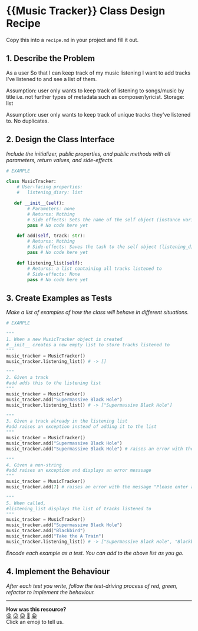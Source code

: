 # {{Music Tracker}} Class Design Recipe

Copy this into a `recipe.md` in your project and fill it out.

## 1. Describe the Problem

As a user
So that I can keep track of my music listening
I want to add tracks I've listened to and see a list of them.

Assumption: user only wants to keep track of listening to songs/music by title 
i.e. not further types of metadata such as composer/lyricist. 
Storage: list

Assumption: user only wants to keep track of unique tracks they've listened to. No duplicates.

## 2. Design the Class Interface

_Include the initializer, public properties, and public methods with all parameters, return values, and side-effects._

```python
# EXAMPLE

class MusicTracker:
    # User-facing properties:
    #   listening_diary: list

   def __init__(self):
        # Parameters: none
        # Returns: Nothing
        # Side effects: Sets the name of the self object (instance variable)
        pass # No code here yet

    def add(self, track: str):
        # Returns: Nothing
        # Side-effects: Saves the task to the self object (listening_diary)
        pass # No code here yet

    def listening_list(self):
        # Returns: a list containing all tracks listened to
        # Side-effects: None
        pass # No code here yet
```

## 3. Create Examples as Tests

_Make a list of examples of how the class will behave in different situations._

``` python
# EXAMPLE

"""
1. When a new MusicTracker object is created
#__init__ creates a new empty list to store tracks listened to
"""
music_tracker = MusicTracker()
music_tracker.listening_list() # -> []

"""
2. Given a track 
#add adds this to the listening list 
"""
music_tracker = MusicTracker()
music_tracker.add("Supermassive Black Hole")
music_tracker.listening_list() # -> ["Supermassive Black Hole"]

"""
3. Given a track already in the listening list
#add raises an exception instead of adding it to the list
"""
music_tracker = MusicTracker()
music_tracker.add("Supermassive Black Hole")
music_tracker.add("Supermassive Black Hole") # raises an error with the message "This track is already in your listening list."

"""
4. Given a non-string
#add raises an exception and displays an error messsage
"""
music_tracker = MusicTracker()
music_tracker.add(7) # raises an error with the message "Please enter a string."

"""
5. When called,
#listening_list displays the list of tracks listened to
"""
music_tracker = MusicTracker()
music_tracker.add("Supermassive Black Hole")
music_tracker.add("Blackbird")
music_tracker.add("Take the A Train")
music_tracker.listening_list() # -> ["Supermassive Black Hole", "Blackbird, "Take the A Train"]

```

_Encode each example as a test. You can add to the above list as you go._

## 4. Implement the Behaviour

_After each test you write, follow the test-driving process of red, green, refactor to implement the behaviour._


<!-- BEGIN GENERATED SECTION DO NOT EDIT -->

---

**How was this resource?**  
[😫](https://airtable.com/shrUJ3t7KLMqVRFKR?prefill_Repository=makersacademy%2Fgolden-square-in-python&prefill_File=resources%2Fsingle_class_recipe_template.md&prefill_Sentiment=😫) [😕](https://airtable.com/shrUJ3t7KLMqVRFKR?prefill_Repository=makersacademy%2Fgolden-square-in-python&prefill_File=resources%2Fsingle_class_recipe_template.md&prefill_Sentiment=😕) [😐](https://airtable.com/shrUJ3t7KLMqVRFKR?prefill_Repository=makersacademy%2Fgolden-square-in-python&prefill_File=resources%2Fsingle_class_recipe_template.md&prefill_Sentiment=😐) [🙂](https://airtable.com/shrUJ3t7KLMqVRFKR?prefill_Repository=makersacademy%2Fgolden-square-in-python&prefill_File=resources%2Fsingle_class_recipe_template.md&prefill_Sentiment=🙂) [😀](https://airtable.com/shrUJ3t7KLMqVRFKR?prefill_Repository=makersacademy%2Fgolden-square-in-python&prefill_File=resources%2Fsingle_class_recipe_template.md&prefill_Sentiment=😀)  
Click an emoji to tell us.

<!-- END GENERATED SECTION DO NOT EDIT -->
